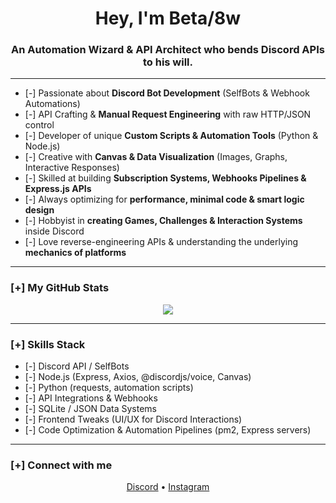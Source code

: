 <h1 align="center">Hey, I'm Beta/8w</h1>
<h3 align="center">An Automation Wizard & API Architect who bends Discord APIs to his will.</h3>

---

- [-] Passionate about **Discord Bot Development** (SelfBots & Webhook Automations)
- [-] API Crafting & **Manual Request Engineering** with raw HTTP/JSON control
- [-] Developer of unique **Custom Scripts & Automation Tools** (Python & Node.js)
- [-] Creative with **Canvas & Data Visualization** (Images, Graphs, Interactive Responses)
- [-] Skilled at building **Subscription Systems, Webhooks Pipelines & Express.js APIs**
- [-] Always optimizing for **performance, minimal code & smart logic design**
- [-] Hobbyist in **creating Games, Challenges & Interaction Systems** inside Discord
- [-] Love reverse-engineering APIs & understanding the underlying **mechanics of platforms**

---

### [+] My GitHub Stats
<p align="center">
  <img src="https://github-readme-stats.vercel.app/api?username=BETA-iq&show_icons=true&theme=transparent" />
</p>

---

### [+] Skills Stack
- [-] Discord API / SelfBots
- [-] Node.js (Express, Axios, @discordjs/voice, Canvas)
- [-] Python (requests, automation scripts)
- [-] API Integrations & Webhooks
- [-] SQLite / JSON Data Systems
- [-] Frontend Tweaks (UI/UX for Discord Interactions)
- [-] Code Optimization & Automation Pipelines (pm2, Express servers)

---

### [+] Connect with me
<p align="center">
<a href="https://discord.gg/invite/hydra" target="blank">Discord</a> • 
<a href="https://idrees.cv" target="blank">Instagram</a>
</p>
